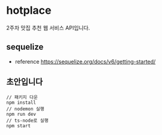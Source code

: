 # hotplace

2주차 맛집 추천 웹 서비스 API입니다.

## sequelize

- reference
  https://sequelize.org/docs/v6/getting-started/

## 초안입니다

```
// 패키지 다운
npm install
// nodemon 실행
npm run dev
// ts-node로 실행
npm start
```

